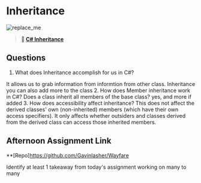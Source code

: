 # Inheritance

![replace_me](https://codeworks.blob.core.windows.net/public/assets/img/illustrations/placeholder.svg)

> **📖 [C# Inheritance](https://codeworksacademy.com/fs-student-guide/resources/wk10/04-Inheritance)**

## Questions

1. What does Inheritance accomplish for us in C#?

It allows us to grab information from informtion from other class. Inheritance you can also add more to the class 
2. How does Member inheritance work in C#? Does a class inherit all members of the base class?
yes, and more if added
3. How does accessibility affect inheritance?
This does not affect the derived classes' own (non-inherited) members (which have their own access specifiers). It only affects whether outsiders and classes derived from the derived class can access those inherited members.

## Afternoon Assignment Link

**[Repo]https://github.com/Gavinlasher/Wayfare

Identify at least 1 takeaway from today's assignment
working on many to many 
